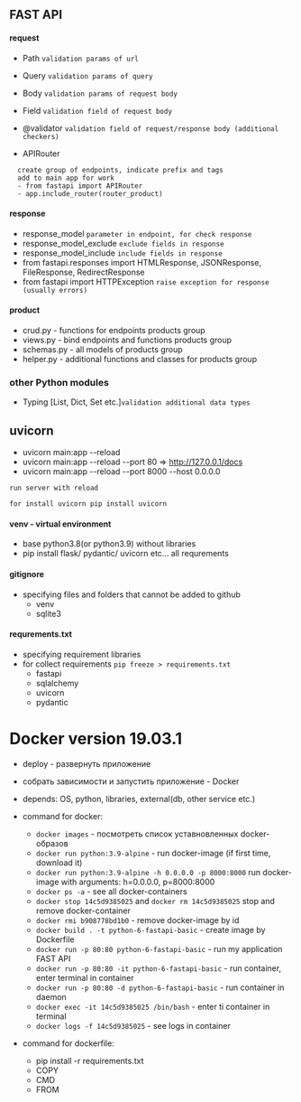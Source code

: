 ## FAST API 

#### request
- Path ```validation params of url```
- Query ```validation params of query```
- Body ```validation params of request body```
- Field ```validation field of request body```
- @validator ```validation field of request/response body (additional checkers)```

- APIRouter 
```
  create group of endpoints, indicate prefix and tags
  add to main app for work
  - from fastapi import APIRouter
  - app.include_router(router_product)
```

#### response
- response_model  ```parameter in endpoint, for check response```
- response_model_exclude ```exclude fields in response```
- response_model_include ```include fields in response```
- from fastapi.responses import HTMLResponse, JSONResponse, FileResponse, RedirectResponse
- from fastapi import HTTPException ```raise exception for response (usually errors)```

#### product
- crud.py - functions for endpoints products group
- views.py - bind endpoints and functions products group
- schemas.py - all models of products group
- helper.py - additional functions and classes for products group

### other Python modules
- Typing [List, Dict, Set etc.]```validation additional data types```



## uvicorn

- uvicorn main:app --reload
- uvicorn main:app --reload --port 80  =>  http://127.0.0.1/docs
- uvicorn main:app --reload --port 8000 --host 0.0.0.0

```
run server with reload

for install uvicorn pip install uvicorn
```

#### venv - virtual environment
- base python3.8(or python3.9) without libraries
- pip install flask/ pydantic/ uvicorn etc... all requrements

#### gitignore
- specifying files and folders that cannot be added to github
    - venv
    - sqlite3

#### requrements.txt
- specifying requirement libraries
- for collect requirements ```pip freeze > requirements.txt```
    - fastapi
    - sqlalchemy
    - uvicorn
    - pydantic
    
# Docker version 19.03.1
- deploy - развернуть приложение
- собрать зависимости и запустить приложение - Docker
- depends: OS, python, libraries, external(db, other service etc.)

- command for docker:
  - ```docker images``` - посмотреть список уставновленных docker-образов
  - ```docker run python:3.9-alpine``` - run docker-image (if first time, download it)
  - ```docker run python:3.9-alpine -h 0.0.0.0 -p 8000:8000``` run docker-image with arguments: h=0.0.0.0, p=8000:8000
  - ```docker ps -a```  - see all docker-containers
  - ```docker stop 14c5d9385025``` and ```docker rm 14c5d9385025``` stop and remove docker-container
  - ```docker rmi b908778bd1b0``` - remove docker-image by id
  - ```docker build . -t python-6-fastapi-basic``` - create image by Dockerfile
  - ```docker run -p 80:80 python-6-fastapi-basic``` - run my application FAST API
  - ```docker run -p 80:80 -it python-6-fastapi-basic``` - run container, enter terminal in container
  - ```docker run -p 80:80 -d python-6-fastapi-basic``` - run container in daemon
  - ```docker exec -it 14c5d9385025 /bin/bash``` - enter ti container in terminal
  - ```docker logs -f 14c5d9385025``` - see logs in container
  

- command for dockerfile:
  - pip install -r requirements.txt
  - COPY
  - CMD
  - FROM

